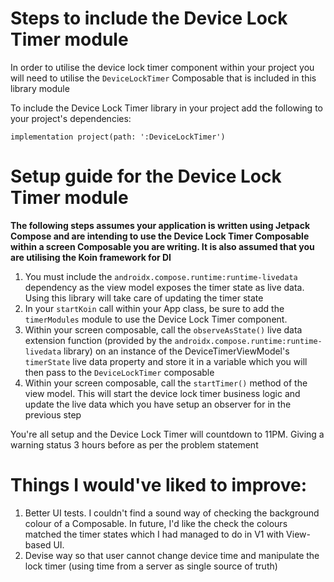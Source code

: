 # Steps to include the Device Lock Timer module
In order to utilise the device lock timer component within your project you will need to utilise the `DeviceLockTimer` Composable that is included in this library module

To include the Device Lock Timer library in your project add the following to your project's dependencies:

`implementation project(path: ':DeviceLockTimer')`

# Setup guide for the Device Lock Timer module
**The following steps assumes your application is written using Jetpack Compose and are intending to use the Device Lock Timer Composable within a screen Composable you are writing. It is also assumed that you are utilising the Koin framework for DI**

1. You must include the `androidx.compose.runtime:runtime-livedata` dependency as the view model exposes the timer state as live data. Using this library will take care of updating the timer state
2. In your `startKoin` call within your App class, be sure to add the `timerModules` module to use the Device Lock Timer component.
3. Within your screen composable, call the `observeAsState()` live data extension function (provided by the `androidx.compose.runtime:runtime-livedata` library) on an instance of the DeviceTimerViewModel's `timerState` live data property and store it in a variable which you will then pass to the `DeviceLockTimer` composable 
4. Within your screen composable, call the `startTimer()` method of the view model. This will start the device lock timer business logic and update the live data which you have setup an observer for in the previous step

You're all setup and the Device Lock Timer will countdown to 11PM. Giving a warning status 3 hours before as per the problem statement

# Things I would've liked to improve:

1. Better UI tests. I couldn't find a sound way of checking the background colour of a Composable. In future, I'd like the check the colours matched the timer states which I had managed to do in V1 with View-based UI.
2. Devise way so that user cannot change device time and manipulate the lock timer (using time from a server as single source of truth)